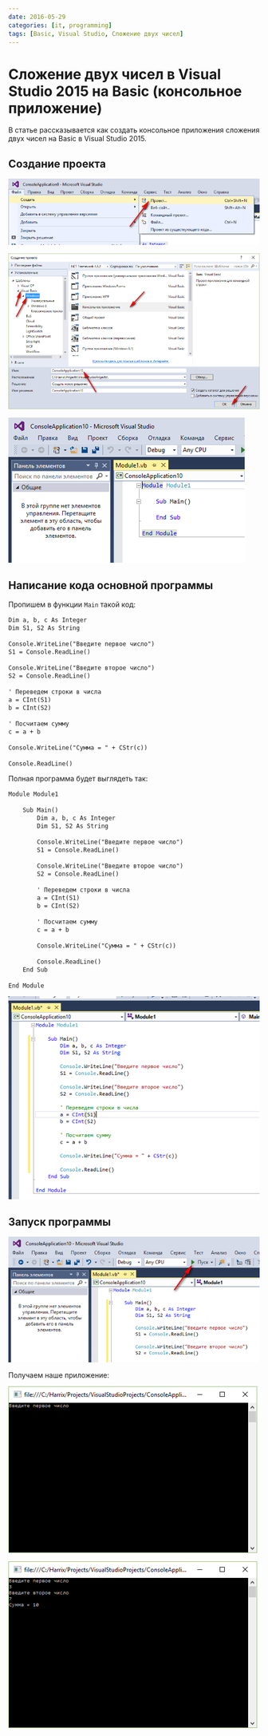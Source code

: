 ```yaml
---
date: 2016-05-29
categories: [it, programming]
tags: [Basic, Visual Studio, Сложение двух чисел]
---
```


# Сложение двух чисел в Visual Studio 2015 на Basic (консольное приложение)

В статье рассказывается как создать консольное приложения сложения двух чисел на Basic в Visual Studio 2015.

## Создание проекта

![Создание нового проекта](img/new-project_01.png)

![Выбор типа нового проекта](img/new-project_02.png)

![Созданный проект](img/new-project_03.png)

## Написание кода основной программы

Пропишем в функции `Main` такой код:

```bas
Dim a, b, c As Integer
Dim S1, S2 As String

Console.WriteLine("Введите первое число")
S1 = Console.ReadLine()

Console.WriteLine("Введите второе число")
S2 = Console.ReadLine()

' Переведем строки в числа
a = CInt(S1)
b = CInt(S2)

' Посчитаем сумму
c = a + b

Console.WriteLine("Сумма = " + CStr(c))

Console.ReadLine()
```

Полная программа будет выглядеть так:

```bas
Module Module1

    Sub Main()
        Dim a, b, c As Integer
        Dim S1, S2 As String

        Console.WriteLine("Введите первое число")
        S1 = Console.ReadLine()

        Console.WriteLine("Введите второе число")
        S2 = Console.ReadLine()

        ' Переведем строки в числа
        a = CInt(S1)
        b = CInt(S2)

        ' Посчитаем сумму
        c = a + b

        Console.WriteLine("Сумма = " + CStr(c))

        Console.ReadLine()
    End Sub

End Module
```

![Код программы](img/code.png)

## Запуск программы

![Запуск приложения](img/run.png)

Получаем наше приложение:

![Запущенное приложения](img/result_01.png)

![Результат выполнения программы](img/result_02.png)
